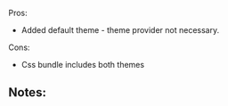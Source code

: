 Pros:
 - Added default theme - theme provider not necessary. 

Cons: 
 - Css bundle includes both themes

Notes: 
 - 